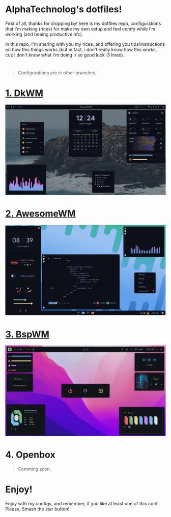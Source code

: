 # AlphaTechnolog's dotfiles!

First of all, thanks for dropping by! here is my dotfiles repo, configurations that i'm making (rices)
for make my own setup and feel comfy while i'm working (and beeing productive ofc).

In this repo, I'm sharing with you my rices, and offering you tips/instructions on how this things works
(but in fact, i don't really know how this works, cuz i don't know what I'm doing :/ so good luck :3 lmao).

<h1>
  <a href="#--------">
    <img alt="" align="left" src="https://img.shields.io/github/stars/AlphaTechnolog/dotfiles?color=f1cf8a&labelColor=f1cf8a&style=for-the-badge"/>
  </a>
  <a href="#--------">
    <img alt="" align="right" src="https://api.visitorbadge.io/api/visitors?path=AlphaTechnolog%2Fdotfiles&label=Views&labelColor=%2386aaec&countColor=%2386aaec" />
  </a>
</h1>

> Configurations are in other branches.

# [1. DkWM](https://github.com/AlphaTechnolog/dotfiles/tree/dkwm)

![dkwm](./assets/dkwm.png)

# [2. AwesomeWM](https://github.com/AlphaTechnolog/dotfiles/tree/awesomewm)

![awesomewm](./assets/awesomewm.png)

# [3. BspWM](https://github.com/AlphaTechnolog/dotfiles/tree/bspwm)

![bspwm](./assets/bspwm.png)

# 4. Openbox

> Comming soon.

# Enjoy!

Enjoy with my configs, and remember, if you like at least one of this conf. Please, Smash the star button!
